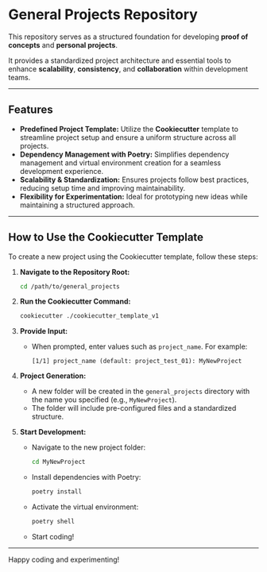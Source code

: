 # General Projects Repository

This repository serves as a structured foundation for developing **proof of concepts** and **personal projects**.

It provides a standardized project architecture and essential tools to enhance **scalability**, **consistency**, and **collaboration** within development teams.

---

## **Features**

- **Predefined Project Template:** Utilize the **Cookiecutter** template to streamline project setup and ensure a uniform structure across all projects.
- **Dependency Management with Poetry:** Simplifies dependency management and virtual environment creation for a seamless development experience.
- **Scalability & Standardization:** Ensures projects follow best practices, reducing setup time and improving maintainability.
- **Flexibility for Experimentation:** Ideal for prototyping new ideas while maintaining a structured approach.

---

## **How to Use the Cookiecutter Template**

To create a new project using the Cookiecutter template, follow these steps:

1. **Navigate to the Repository Root:**
   ```bash
   cd /path/to/general_projects
   ```

2. **Run the Cookiecutter Command:**
   ```bash
   cookiecutter ./cookiecutter_template_v1
   ```

3. **Provide Input:**
   - When prompted, enter values such as `project_name`. For example:
     ```
     [1/1] project_name (default: project_test_01): MyNewProject
     ```

4. **Project Generation:**
   - A new folder will be created in the `general_projects` directory with the name you specified (e.g., `MyNewProject`).
   - The folder will include pre-configured files and a standardized structure.

5. **Start Development:**
   - Navigate to the new project folder:
     ```bash
     cd MyNewProject
     ```
   - Install dependencies with Poetry:
     ```bash
     poetry install
     ```
   - Activate the virtual environment:
     ```bash
     poetry shell
     ```
   - Start coding!

---

Happy coding and experimenting!

